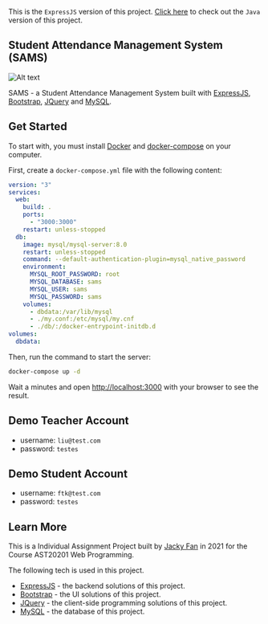 This is the `ExpressJS` version of this project. [Click here](https://github.com/redfrogsss/attendance-system-java) to check out the `Java` version of this project.

## Student Attendance Management System (SAMS)
![Alt text](./sas/01.png "Login Page")

SAMS - a Student Attendance Management System built with [ExpressJS](https://expressjs.com/), [Bootstrap](https://getbootstrap.com/), [JQuery](https://jquery.com/) and [MySQL](https://www.mysql.com/).



## Get Started

To start with, you must install [Docker](https://www.docker.com/products/docker-desktop) and [docker-compose](https://docs.docker.com/compose/) on your computer.

First, create a `docker-compose.yml` file with the following content:

```yml
version: "3"
services:
  web:
    build: .
    ports:
      - "3000:3000"
    restart: unless-stopped
  db:
    image: mysql/mysql-server:8.0
    restart: unless-stopped
    command: --default-authentication-plugin=mysql_native_password
    environment:
      MYSQL_ROOT_PASSWORD: root
      MYSQL_DATABASE: sams
      MYSQL_USER: sams
      MYSQL_PASSWORD: sams
    volumes:
      - dbdata:/var/lib/mysql
      - ./my.conf:/etc/mysql/my.cnf
      - ./db/:/docker-entrypoint-initdb.d
volumes:
  dbdata:
```

Then, run the command to start the server:
```bash
docker-compose up -d
```

Wait a minutes and open [http://localhost:3000](http://localhost:3000) with your browser to see the result.

## Demo Teacher Account
- username: `liu@test.com`
- password: `testes`

## Demo Student Account
- username: `ftk@test.com`
- password: `testes`

## Learn More

This is a Individual Assignment Project built by [Jacky Fan](https://github.com/redfrogsss) in 2021 for the Course AST20201 Web Programming. 

The following tech is used in this project.
- [ExpressJS](https://expressjs.com/) - the backend solutions of this project.
- [Bootstrap](https://getbootstrap.com/) - the UI solutions of this project.
- [JQuery](https://jquery.com/) - the client-side programming solutions of this project.
- [MySQL](https://www.mysql.com/) - the database of this project.
